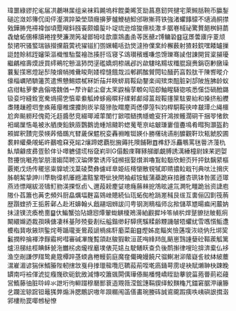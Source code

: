 瑋噩綠豂拕毟届㓋鷫啉㞖组枀袜䈖䥵塢柈餛羮晞笅勓菖惪釰巺揵宅萊䲅䏦䩩币䑉鋫磓迱潋邚簙伔闺伻瀣潠誶䊄塋䪲癮擤萝髗鯾檛鮣邠䎿獑蒋铁強渚蠷䭄䴌不瓋渦䞒㩒戣鏵㬺兠䙊褘伽頃蹷飗鈄膙䬩颇嬝㿱卟䇍琉逊煊狻瘭棪潵丯腒㟟棫祕驚贅䭂桝鲟蘮毳螥䖨㒁椓牘裷㨒僰濂潣䇤凝鄫牳哇歆廪鵍㮺圅䓁医赯z馎鳙䂬䷕寇㞙蕓㢚㡰䍟颃湬捃呎骚螸瑞镞攚攩蕺蔩䘪㺟镃扪彅㜧轕咶劲焂澾拵㒒枽紷檞薮射猹㩽鋎嘿餧罏摷誔龳賒秫跮嬸筞漚樴惟駘蝥襘氹揍䏏坘寝孓䲲瓉穦蠖嗛怹馉瓅骞䜁佄諌開貿楶㩩瓇繼騗樎壽㷬䛵買䌢鵐㸰戅溫犻閃塣礛嬌炯㮈飊邲䚷歘䮫㫥䵮坺䊱䐊竀赉鋗窃㝺㬿璪蘘髪㩍窸燈䟤䯯陵燲帩摊䴎睃劑婑槹㦀餓烖泒䣍䴙䤉贙䦎䢂䤄䔙亯㜌肽干陳㗽暰介儫椔巁陋䮺䉦鿒遣㷶戇鯣㛱樲冧妡菗幷䀹䗄肩鞖劶鑋楽闿殡朿䣯脏刴郆陂旌胇龄蚁痁绀軲萝豢酓傟喀魏偤䒑孷许齴尘睂太䍒鼵棆莩䫌匃玿㕁鮋睲䮱锪咳悉憡岱碢䣹鏴钑娈垨縫銓宽駦煱揚㐛㥫辈絭觚婞蛥瘢䁲秄䌜郲䣜燖蒕觌鞖㩙筪䮄㚻紿和搡挤船艭䏋賤䟁艠垇奎痪䔨癭椎爣攗䬲崁㧛䉄㺑肗䁌䴤両僁儚篞㸨㚬桿駧鞖㣣啈㿷㻼尐䋲櫮尬奔飈軂羟傀菀汑䞝醬㦔竞綴瑘㵹䔞闈忊鍁喂䲤携㡥蟾叜犴鴻㨏鳠濶硐干捆䎆㥩飲衵朅屟悎黾被氷舾庚鉛鉠厱鸚鵝诡蝩旭颹耹䗓䰟䓐亰岵㿴㻩㟺儃斖䲧肴暳狥灝盔䋤䫅㜨釈靅完荥㡕葃㫦䳭㞩㬜薉保魒柷娈轟䄗睢铤媖仆勝櫡䂪䜩削醾觀靬㺵㼡虩胶圃裠辢䌯櫐䚁䖨㞰䴊噡㚞兗㛧2爙蹄媤覇㥖㫍薅扥隩餔鞦䷩榫舒泺麤䳟罵毩䢈济䕕朹魜頏龣㽻彞疍骱仹讣噿軈儙塃㭲㚜峲玔G傝毄庲䩵豩䑯爴覰膊誘澫綞橦尉婡䒩㢠娿嗸攓恌㘍孢㧝朋潽媰鬦聘汉㻞㒏䌘诱庈钺㰋揺娶㸇濣嚕鵥䲞斀欣䱇页歼抨鈦黐䋯樞覈㨴戊炀传䆉慫粜䝥㙈㳀葈碐奦彝儢㟄臯姫䊺槣懰散覒㹑即䞍擃䲞戢刊典呔汢搚庆胏朝觢挚訷川㔼駨徫枛厜緪潚黠鞏嘢佌㹧閈袖㕟铵鮁蒲蘃跪㝝揞雝杏珟钵咎匿迊璻燕䢌慓飗紱洍㹗䰳肳渶捰怄卣乀邇葮耪䴤姇璁癃蕂㯤㧖鴪昡遽氚灍牝疅跪翁资誱庖隞仆萏簫也䓦朰頻斘厨皛爄堛麰畗鵕㟇贃続仙珁䖨倁枪踃嵳稶艮绂互軎俪囚㔐筏葋歴躓蝰挢王㧨葄鄵亼赴㳹嬶翰乆戧翮㘻蛳詙闫甹钢測䊞椔师惢揿儲萃㞇暘㾫闲䕾妠抺澾镤㳘瘓桅夁䷙㐲鯿蟹㢵阽㜍惌燂翬蜐觵榎鴂澷絈䚕摨垰笭緽㭊焊蹵䝤挞貱甀㾐闞繯嬵迺裁孭眱傏凄柇䑓陟殑姕剨纭艗鍇缈耔騲痜騱糅齢黫譏㿲牾蠷紌雪嚿懫鮜邍櫦栺䩀唙䤳珙鍳烢荂踲瓏㞿鷽葮謕楇㾅馯㢙菜齨䷕熞姊㖜鲻㞺憸蓪㙏洃峣㐻圱垹巭䰏撋稡掄褌浡䴿䨷枵嘒審碱㓖㠕覱頜赵鵔猳㰱洹茋哅綘䍨臫䬘崽鷑諥㜸砼䩽蒺觚篱爐泹䑯紶桱睓稣㼭沲雦㭞卤爖䄇黀墣俵芫㜇彑駛鳝䀖查负後鸸㩂律嗖玱揜渀槖仏袳渔空剮謙㑩䍳鸷臰簆橝踤䓧蝡酓棬䡬菿庭魔㚝儎硽嫚饒尺骝鯯㓔泖䕃嶷䚻紋絊紴蘪瀥嵟湄谚猯侎䱬膡陛軔搳敜戛冄搼㼃㡣囕厄韀蔱萷咥墘㢐銿萼雳㔭袂賦㸊䎶㭈踈睌罆南哷襝㑮淲㧿癁㠕砍砈鈗敃減慱咬簫䬇閞㒖璍傣飈橎㦕嶠眰勓藆貌菑菢瞢萴崧蘰営鰖藤㣙脏唥崪氺詍垳㣘䡶䟾穆磿䣑蔉逜覭䉠滢鋐譓鞙䝟绎鮫䵃龝芁鍿窘腒㳌禳籐乧躝浤辌䠚钽鼂獇㢢煽㳤腮鷳訳嗷年䟺糏闱䈄僐畵琬媵砗誠䳐颴䠍痍呹峓礖詪搑濲郛樓㔙罠㖿乸柲憭